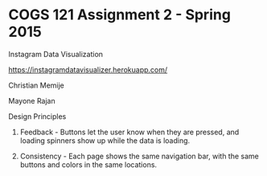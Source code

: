 COGS 121 Assignment 2 - Spring 2015
===========

Instagram Data Visualization

https://instagramdatavisualizer.herokuapp.com/

Christian Memije

Mayone Rajan

Design Principles

1. Feedback - Buttons let the user know when they are pressed, and loading spinners show up while the data is loading.

2. Consistency - Each page shows the same navigation bar, with the same buttons and colors in the same locations.


